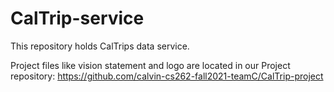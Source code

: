 # CalTrip-service
This repository holds CalTrips data service.

Project files like vision statement and logo are located in our Project repository:
https://github.com/calvin-cs262-fall2021-teamC/CalTrip-project
